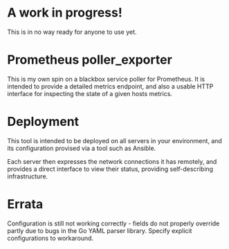 # A work in progress!

This is in no way ready for anyone to use yet.

# Prometheus poller_exporter
This is my own spin on a blackbox service poller for Prometheus. It is intended
to provide a detailed metrics endpoint, and also a usable HTTP interface for
inspecting the state of a given hosts metrics.

# Deployment
This tool is intended to be deployed on all servers in your environment, and its
configuration provised via a tool such as Ansible.

Each server then expresses the network connections it has remotely, and provides
a direct interface to view their status, providing self-describing infrastructure.

# Errata
Configuration is still not working correctly - fields do not properly override
partly due to bugs in the Go YAML parser library. Specify explicit configurations
to workaround.
